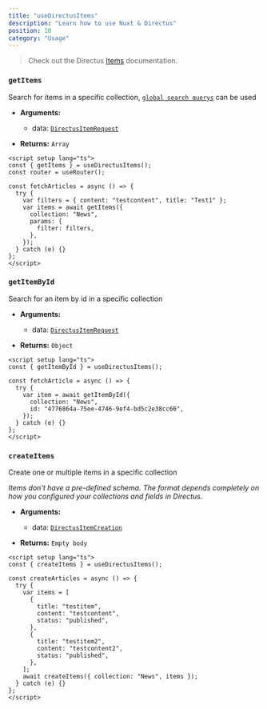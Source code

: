 ```yaml
---
title: "useDirectusItems"
description: "Learn how to use Nuxt & Directus"
position: 10
category: "Usage"
---
```


> Check out the Directus [Items](https://docs.directus.io/reference/items/) documentation.

### `getItems`

Search for items in a specific collection, [`global search querys`](https://docs.directus.io/reference/query/) can be used

- **Arguments:**

  - data: [`DirectusItemRequest`](https://github.com/Intevel/nuxt-directus/blob/master/src/runtime/types/index.d.ts#L26)

- **Returns:** `Array`

```vue [pages/articles.vue]
<script setup lang="ts">
const { getItems } = useDirectusItems();
const router = useRouter();

const fetchArticles = async () => {
  try {
    var filters = { content: "testcontent", title: "Test1" };
    var items = await getItems({
      collection: "News",
      params: {
        filter: filters,
      },
    });
  } catch (e) {}
};
</script>
```

### `getItemById`

Search for an item by id in a specific collection

- **Arguments:**

  - data: [`DirectusItemRequest`](https://github.com/Intevel/nuxt-directus/blob/master/src/runtime/types/index.d.ts#L26)

- **Returns:** `Object`

```vue [pages/article.vue]
<script setup lang="ts">
const { getItemById } = useDirectusItems();

const fetchArticle = async () => {
  try {
    var item = await getItemById({
      collection: "News",
      id: "4776864a-75ee-4746-9ef4-bd5c2e38cc66",
    });
  } catch (e) {}
};
</script>
```

### `createItems`

Create one or multiple items in a specific collection

_Items don't have a pre-defined schema. The format depends completely on how you configured your collections and fields in Directus._

- **Arguments:**

  - data: [`DirectusItemCreation`](https://github.com/Intevel/nuxt-directus/blob/master/src/runtime/types/index.d.ts#32)

- **Returns:** `Empty body`

```vue [pages/article.vue]
<script setup lang="ts">
const { createItems } = useDirectusItems();

const createArticles = async () => {
  try {
    var items = [
      {
        title: "testitem",
        content: "testcontent",
        status: "published",
      },
      {
        title: "testitem2",
        content: "testcontent2",
        status: "published",
      },
    ];
    await createItems({ collection: "News", items });
  } catch (e) {}
};
</script>
```
